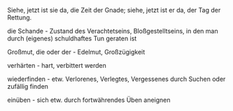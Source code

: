 Siehe, jetzt ist sie da, die Zeit der Gnade;
siehe, jetzt ist er da, der Tag der Rettung.

die Schande - Zustand des Verachtetseins, Bloßgestelltseins, in den man durch (eigenes) schuldhaftes Tun geraten ist
 
Großmut, die oder der - Edelmut, Großzügigkeit

verhärten - hart, verbittert werden

wiederfinden - etw. Verlorenes, Verlegtes, Vergessenes durch Suchen oder zufällig finden

einüben - sich etw. durch fortwährendes Üben aneignen 